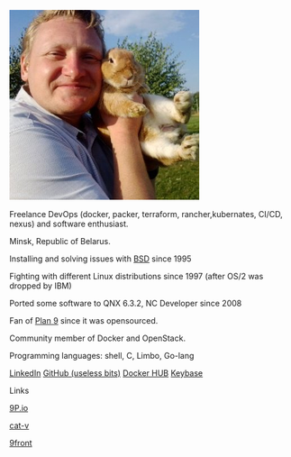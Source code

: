 ![photo](30d4538.jpg)


Freelance DevOps (docker, packer, terraform, rancher,kubernates, CI/CD, nexus) and software enthusiast.

Minsk, Republic of Belarus.

Installing and solving issues with [BSD](http://www.bsd.org) since 1995

Fighting  with different Linux distributions since 1997 (after OS/2 was dropped by IBM)

Ported some software to QNX 6.3.2, NC Developer since 2008

Fan of [Plan 9](http://plan9.bell-labs.com) since it was opensourced.

Community member of Docker and OpenStack.

Programming languages: shell, C, Limbo, Go-lang

[LinkedIn](https://www.linkedin.com/in/zhilkinsergey/)
[GitHub (useless bits)](https://github.com/szhilkin)
[Docker HUB](https://hub.docker.com/u/szhilkin/)
[Keybase](https://szhilkin.keybase.pub/)

Links

[9P.io](http://9p.io)

[cat-v](http://cat-v.org)

[9front](http://9front.org)
